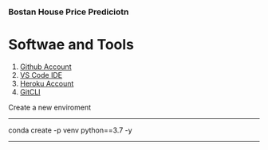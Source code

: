 ### Bostan House Price Prediciotn


# Softwae and Tools 
1. [Github Account ](https://github.com)
2. [VS Code IDE](https://code.visualstudio.com)
3. [Heroku Account](https://heroku.com)
4. [GitCLI](https://git-scm.com/book/en/v2/Getting-Started-The-Command-Line)

Create a new enviroment 

---
conda create -p venv python==3.7 -y

---